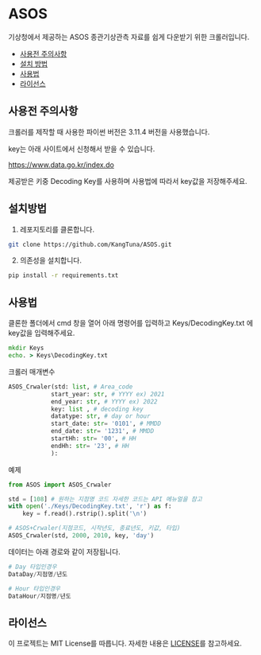 # ASOS
기상청에서 제공하는 ASOS 종관기상관측 자료를 쉽게 다운받기 위한 크롤러입니다.

- [사용전 주의사항](#사용전-주의사항)
- [설치 방법](#설치-방법)
- [사용법](#사용법)
- [라이선스](#라이선스)

## 사용전 주의사항

크롤러를 제작할 때 사용한 파이썬 버전은 3.11.4 버전을 사용했습니다.

key는 아래 사이트에서 신청해서 받을 수 있습니다.

https://www.data.go.kr/index.do

제공받은 키중 Decoding Key를 사용하며 사용법에 따라서 key값을 저장해주세요.

## 설치방법
1. 레포지토리를 클론합니다.

```bash
git clone https://github.com/KangTuna/ASOS.git
```

2. 의존성을 설치합니다.
```bash
pip install -r requirements.txt
```

## 사용법
클론한 폴더에서 cmd 창을 열어 아래 명령어를 입력하고 Keys/DecodingKey.txt 에 key값을 입력해주세요.
```cmd
mkdir Keys
echo. > Keys\DecodingKey.txt
```

크롤러 매개변수
```python
ASOS_Crwaler(std: list, # Area_code
            start_year: str, # YYYY ex) 2021
            end_year: str, # YYYY ex) 2022
            key: list , # decoding key
            datatype: str, # day or hour
            start_date: str= '0101', # MMDD
            end_date: str= '1231', # MMDD
            startHh: str= '00', # HH
            endHh: str= '23', # HH
            ):
```
예제
```python
from ASOS import ASOS_Crwaler

std = [108] # 원하는 지점명 코드 자세한 코드는 API 메뉴얼을 참고
with open('./Keys/DecodingKey.txt', 'r') as f:
    key = f.read().rstrip().split('\n')

# ASOS+Crwaler(지점코드, 시작년도, 종료년도, 키값, 타입)
ASOS_Crwaler(std, 2000, 2010, key, 'day')
```

데이터는 아래 경로와 같이 저장됩니다.
```python
# Day 타입인경우
DataDay/지점명/년도

# Hour 타입인경우
DataHour/지점명/년도
```

## 라이선스

이 프로젝트는 MIT License를 따릅니다. 자세한 내용은  [LICENSE](LICENSE)를 참고하세요.